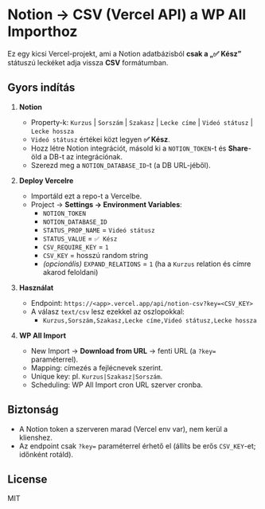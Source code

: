# Notion → CSV (Vercel API) a WP All Importhoz

Ez egy kicsi Vercel-projekt, ami a Notion adatbázisból **csak a „✅ Kész”** státuszú leckéket adja vissza **CSV** formátumban.

## Gyors indítás

1. **Notion**
   - Property-k: `Kurzus` | `Sorszám` | `Szakasz` | `Lecke címe` | `Videó státusz` | `Lecke hossza`
   - `Videó státusz` értékei közt legyen **✅ Kész**.
   - Hozz létre Notion integrációt, másold ki a `NOTION_TOKEN`-t és **Share**-öld a DB-t az integrációnak.
   - Szerezd meg a `NOTION_DATABASE_ID`-t (a DB URL-jéből).

2. **Deploy Vercelre**
   - Importáld ezt a repo-t a Vercelbe.
   - Project → **Settings → Environment Variables**:
     - `NOTION_TOKEN`
     - `NOTION_DATABASE_ID`
     - `STATUS_PROP_NAME` = `Videó státusz`
     - `STATUS_VALUE` = `✅ Kész`
     - `CSV_REQUIRE_KEY` = `1`
     - `CSV_KEY` = hosszú random string
     - *(opcionális)* `EXPAND_RELATIONS` = `1` (ha a `Kurzus` relation és címre akarod feloldani)

3. **Használat**
   - Endpoint: `https://<app>.vercel.app/api/notion-csv?key=<CSV_KEY>`
   - A válasz `text/csv` lesz ezekkel az oszlopokkal:
     - `Kurzus,Sorszám,Szakasz,Lecke címe,Videó státusz,Lecke hossza`

4. **WP All Import**
   - New Import → **Download from URL** → fenti URL (a `?key=` paraméterrel).
   - Mapping: címezés a fejlécnevek szerint.
   - Unique key: pl. `Kurzus|Szakasz|Sorszám`.
   - Scheduling: WP All Import cron URL szerver cronba.

## Biztonság

- A Notion token a szerveren marad (Vercel env var), nem kerül a klienshez.
- Az endpoint csak `?key=` paraméterrel érhető el (állíts be erős `CSV_KEY`-et; időnként rotáld).

## License

MIT